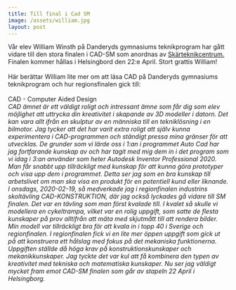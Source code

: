 ```yaml
---
title: Till final i Cad SM
image: /assets/william.jpg
layout: post
---
```


Vår elev William Winsth på Danderyds gymnasiums teknikprogram har gått vidare till den stora finalen i CAD-SM som anordnas av [Skärteknikcentrum.](https://sktc.se/)
Finalen kommer hållas i Helsingbord den 22:e April. Stort grattis William!<br>
<br>
Här berättar William lite mer om att läsa CAD på Danderyds gymnasiums teknikprogram och hur regionsfinalen gick till:<br>
<br>
CAD - Computer Aided Design<br>
<i>CAD ämnet är ett väldigt roligt och intressant ämne som får dig som elev möjlighet att uttrycka din kreativitet i skapande av 3D modeller i datorn. Det kan vara allt ifrån en skulptur av en människa till en tekniklösning i en bilmotor. 
Jag tycker att det har varit extra roligt att själv kunna experimentera i CAD-programmen och ständigt pressa mina gränser för att utvecklas. De grunder som vi lärde oss i 1:an i programmet Auto Cad har jag fortfarande kunskap av och har tagit med mig dem in i det program som vi idag i 3:an använder som heter Autodesk Inventor Professional 2020. Man får snabbt upp tillräckligt med kunskap för att kunna göra prototyper och visa upp dem i programmet. Detta ser jag som en bra kunskap till arbetslivet om man ska visa en produkt för en potentiell kund eller liknande.
I onsdags, 2020-02-19, så medverkade jag i regionfinalen industrins skoltävling CAD-KONSTRUKTION, där jag också lyckades gå vidare till SM finalen. Det var en tävling som man först kvalade till. I kvalet så skulle vi modellera en cykeltrampa, vilket var en rolig uppgift, som satte de flesta kunskaper på prov alltifrån att mäta med skjutmått till att rendera bilder. Min modell var tillräckligt bra för att kvala in i topp 40 i Sverige och regionfinalen. I regionfinalen fick vi en lite mer öppen uppgift som gick ut på att konstruera ett hålslag med fokus på det mekaniska funktionerna. Uppgiften ställde då höga krav på konstruktionskunskaper och mekanikkunskaper. Jag tyckte det var kul att få kombinera den typen av kreativitet med tekniska och matematiska kunskaper. Nu ser jag väldigt mycket fram emot CAD-SM finalen som går av stapeln 22 April i Helsingborg.</i>

